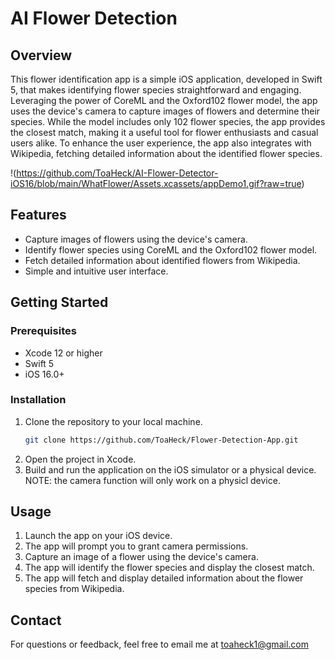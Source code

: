 # AI Flower Detection 

## Overview

This flower identification app is a simple iOS application, developed in Swift 5, that makes identifying flower species straightforward and engaging. Leveraging the power of CoreML and the Oxford102 flower model, the app uses the device's camera to capture images of flowers and determine their species. While the model includes only 102 flower species, the app provides the closest match, making it a useful tool for flower enthusiasts and casual users alike. To enhance the user experience, the app also integrates with Wikipedia, fetching detailed information about the identified flower species.

!(https://github.com/ToaHeck/AI-Flower-Detector-iOS16/blob/main/WhatFlower/Assets.xcassets/appDemo1.gif?raw=true)


## Features

- Capture images of flowers using the device's camera.
- Identify flower species using CoreML and the Oxford102 flower model.
- Fetch detailed information about identified flowers from Wikipedia.
- Simple and intuitive user interface.


## Getting Started

### Prerequisites

- Xcode 12 or higher
- Swift 5
- iOS 16.0+

### Installation

1. Clone the repository to your local machine.
   ```bash
   git clone https://github.com/ToaHeck/Flower-Detection-App.git
2. Open the project in Xcode.
3. Build and run the application on the iOS simulator or a physical device.
   NOTE: the camera function will only work on a physicl device.

## Usage

1. Launch the app on your iOS device.
2. The app will prompt you to grant camera permissions.
3. Capture an image of a flower using the device's camera.
4. The app will identify the flower species and display the closest match.
5. The app will fetch and display detailed information about the flower species from Wikipedia.


## Contact

For questions or feedback, feel free to email me at toaheck1@gmail.com

